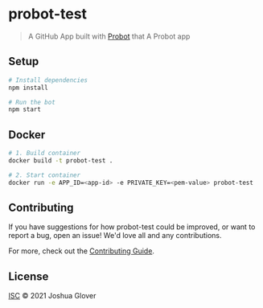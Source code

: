 # probot-test

> A GitHub App built with [Probot](https://github.com/probot/probot) that A Probot app

## Setup

```sh
# Install dependencies
npm install

# Run the bot
npm start
```

## Docker

```sh
# 1. Build container
docker build -t probot-test .

# 2. Start container
docker run -e APP_ID=<app-id> -e PRIVATE_KEY=<pem-value> probot-test
```

## Contributing

If you have suggestions for how probot-test could be improved, or want to report a bug, open an issue! We'd love all and any contributions.

For more, check out the [Contributing Guide](CONTRIBUTING.md).

## License

[ISC](LICENSE) © 2021 Joshua Glover <undefined>
